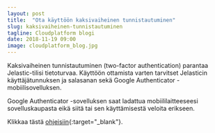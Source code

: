 ```yaml
---
layout: post
title:  "Ota käyttöön kaksivaiheinen tunnistautuminen"
slug: kaksivaiheinen-tunnistautuminen
tagline: Cloudplatform blogi
date: 2018-11-19 09:00
image: cloudplatform_blog.jpg
---
```



Kaksivaiheinen tunnistautuminen (two-factor authentication) parantaa Jelastic-tilisi tietoturvaa. Käyttöön ottamista varten tarvitset Jelasticin käyttäjätunnuksen ja salasanan sekä Google Authenticator -mobiilisovelluksen. 

Google Authenticator -sovelluksen saat ladattua mobiililaitteeseesi sovelluskaupasta eikä siitä tai sen käyttämisestä veloita erikseen.

Klikkaa tästä [ohjeisiin](https://docs.jelastic.com/two-factor-authentication){:target="_blank"}. 


